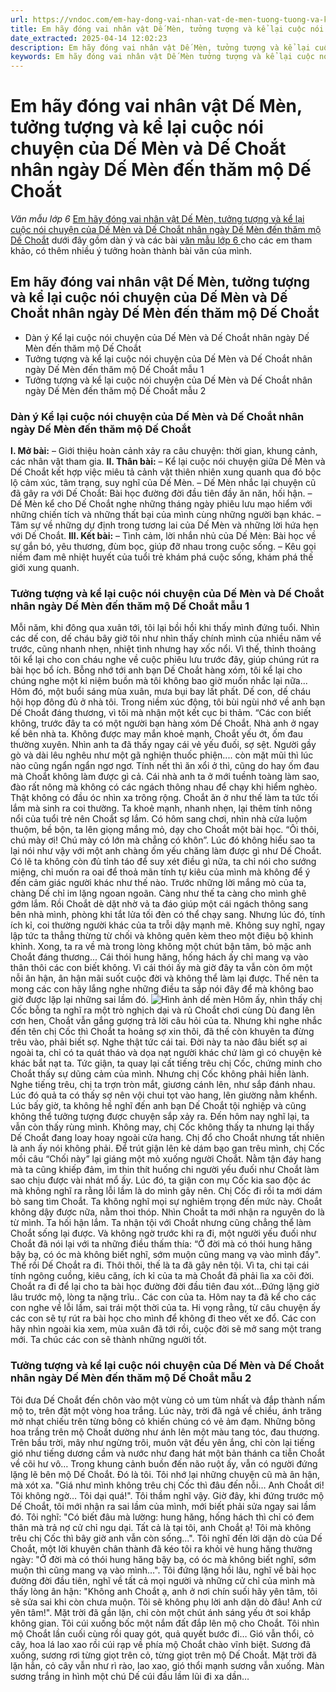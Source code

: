 ```yaml
---
url: https://vndoc.com/em-hay-dong-vai-nhan-vat-de-men-tuong-tuong-va-ke-lai-cuoc-noi-chuyen-cua-de-men-va-de-choat-nhan-ngay-de-men-tham-mo-de-choat-169009
title: Em hãy đóng vai nhân vật Dế Mèn, tưởng tượng và kể lại cuộc nói chuyện của Dế Mèn và Dế Choắt nhân ngày Dế Mèn đến thăm mộ Dế Choắt - Văn mẫu lớp 6 - VnDoc.com
date_extracted: 2025-04-14 12:02:23
description: Em hãy đóng vai nhân vật Dế Mèn, tưởng tượng và kể lại cuộc nói chuyện của Dế Mèn và Dế Choắt nhân ngày Dế Mèn đến thăm mộ Dế Choắt được VnDoc.com tổng hợp và đăng tải, giúp các bạn học tốt môn Ngữ văn 6. Mời các bạn cùng tham khảo.
keywords: Em hãy đóng vai nhân vật Dế Mèn tưởng tượng và kể lại cuộc nói chuyện của Dế Mèn và Dế Choắt nhân ngày Dế Mèn đến thăm mộ Dế Choắt,Dàn ý Em hãy đóng vai nhân vật Dế Mèn tưởng tượng và kể lại cuộc nói chuyện của Dế Mèn và Dế Choắt nhân ngày Dế Mèn đến thăm mộ Dế Choắt,văn mẫu lớp 6,bài văn mẫu lớp 6,những bài văn mẫu hay lớp 6,văn mẫu tả cảnh lớp 6,em hãy đóng vai nhân vật dế mèn tưởng tượng,đóng vai dế mèn kể lại câu chuyện bài học đường đời đầu tiên
---
```


# Em hãy đóng vai nhân vật Dế Mèn, tưởng tượng và kể lại cuộc nói chuyện của Dế Mèn và Dế Choắt nhân ngày Dế Mèn đến thăm mộ Dế Choắt
 _Văn mẫu lớp 6_
[Em hãy đóng vai nhân vật Dế Mèn, tưởng tượng và kể lại cuộc nói chuyện của Dế Mèn và Dế Choắt nhân ngày Dế Mèn đến thăm mộ Dế Choắt](<https://vndoc.com/em-hay-dong-vai-nhan-vat-de-men-tuong-tuong-va-ke-lai-cuoc-noi-chuyen-cua-de-men-va-de-choat-nhan-ngay-de-men-tham-mo-de-choat-169009>) dưới đây gồm dàn ý và các bài [văn mẫu lớp 6 ](<https://vndoc.com/van-mau-lop6>)cho các em tham khảo, có thêm nhiều ý tưởng hoàn thành bài văn của mình.
## Em hãy đóng vai nhân vật Dế Mèn, tưởng tượng và kể lại cuộc nói chuyện của Dế Mèn và Dế Choắt nhân ngày Dế Mèn đến thăm mộ Dế Choắt
  * Dàn ý Kể lại cuộc nói chuyện của Dế Mèn và Dế Choắt nhân ngày Dế Mèn đến thăm mộ Dế Choắt
  * Tưởng tượng và kể lại cuộc nói chuyện của Dế Mèn và Dế Choắt nhân ngày Dế Mèn đến thăm mộ Dế Choắt mẫu 1
  * Tưởng tượng và kể lại cuộc nói chuyện của Dế Mèn và Dế Choắt nhân ngày Dế Mèn đến thăm mộ Dế Choắt mẫu 2

### **Dàn ý Kể lại cuộc nói chuyện của Dế Mèn và Dế Choắt nhân ngày Dế Mèn đến thăm mộ Dế Choắt**
**I. Mở bài:**
– Giới thiệu hoàn cảnh xảy ra câu chuyện: thời gian, khung cảnh, các nhân vật tham gia.
**II. Thân bài:**
– Kể lại cuộc nói chuyện giữa Dế Mèn và Dế Choắt kết hợp việc miêu tả cảnh vật thiên nhiên xung quanh qua đó bộc lộ cảm xúc, tâm trạng, suy nghĩ của Dế Mèn.
– Dế Mèn nhắc lại chuyện cũ đã gây ra với Dế Choắt: Bài học đường đời đầu tiên đầy ăn năn, hối hận.
– Dế Mèn kể cho Dế Choắt nghe những tháng ngày phiêu lưu mạo hiểm với những chiến tích và những thất bại của mình cùng những người bạn khác.
– Tâm sự về những dự định trong tương lai của Dế Mèn và những lời hứa hẹn với Dế Choắt.
**III. Kết bài:**
– Tình cảm, lời nhắn nhủ của Dế Mèn: Bài học về sự gắn bó, yêu thương, đùm bọc, giúp đỡ nhau trong cuộc sống.
– Kêu gọi niềm đam mê nhiệt huyết của tuổi trẻ khám phá cuộc sống, khám phá thế giới xung quanh.
### Tưởng tượng và kể lại cuộc nói chuyện của Dế Mèn và Dế Choắt nhân ngày Dế Mèn đến thăm mộ Dế Choắt mẫu 1
Mỗi năm, khi đông qua xuân tới, tôi lại bồi hồi khi thấy mình đứng tuổi. Nhìn các dế con, dế cháu bây giờ tôi như nhìn thấy chính mình của nhiều năm về trước, cũng nhanh nhẹn, nhiệt tình nhưng hay xốc nổi. Vì thế, thỉnh thoảng tôi kể lại cho con cháu nghe về cuộc phiêu lưu trước đây, giúp chúng rút ra bài học bổ ích. Bỗng nhớ tới anh bạn Dế Choắt hàng xóm, tôi kể lại cho chúng nghe một kỉ niệm buồn mà tôi không bao giờ muốn nhắc lại nữa...
Hôm đó, một buổi sáng mùa xuân, mưa bụi bay lất phất. Dế con, dế cháu hội họp đông đủ ở nhà tôi. Trong niềm xúc động, tôi bùi ngùi nhớ về anh bạn Dế Choắt đáng thương, vì tôi mà nhận một kết cục bi thảm. “Các con biết không, trước đây ta có một người bạn hàng xóm Dế Choắt. Nhà anh ở ngay kế bên nhà ta. Không được may mắn khoẻ mạnh, Choắt yếu ớt, ốm đau thường xuyên. Nhìn anh ta đã thấy ngay cái vẻ yếu đuối, sợ sệt. Người gầy gò và dài lêu nghêu như một gã nghiện thuốc phiện.... còn mặt mũi thì lúc nào cũng ngẩn ngẩn ngơ ngơ. Tính nết thì ăn xổi ở thì, cũng do hay ốm đau mà Choắt không làm được gì cả. Cái nhà anh ta ở mới tuềnh toàng làm sao, đào rất nông mà không có các ngách thông nhau để chạy khi hiểm nghèo. Thật không có đầu óc nhìn xa trông rộng. Choắt ăn ở như thế làm ta tức tối lắm mà sinh ra coi thường. Ta khoẻ mạnh, nhanh nhẹn, lại thêm tính nông nổi của tuổi trẻ nên Choắt sợ lắm. Có hôm sang chơi, nhìn nhà cửa luộm thuộm, bề bộn, ta lên giọng mắng mỏ, dạy cho Choắt một bài học. “Ôi thôi, chú mày ơi\! Chú mày có lớn mà chẳng có khôn”. Lúc đó không hiểu sao ta lại nói như vậy với một anh chàng ốm yếu chăng làm được gì như Dế Choắt. Có lẽ ta không còn đủ tỉnh táo để suy xét điều gì nữa, ta chỉ nói cho sướng miệng, chỉ muốn ra oai để thoả mãn tính tự kiêu của mình mà không để ý đến cảm giác người khác như thế nào. Trước những lời mắng mỏ của ta, chàng Dế chỉ im lặng ngoan ngoãn. Càng như thế ta càng cho mình ghê gớm lắm. Rồi Choắt dè dặt nhờ vả ta đáo giúp một cái ngách thông sang bên nhà mình, phòng khi tắt lửa tối đèn có thể chạy sang. Nhưng lúc đó, tính ích kỉ, coi thường người khác của ta trỗi dậy mạnh mẽ. Không suy nghĩ, ngay lập tức ta thẳng thừng từ chối và không quên kèm theo một điệu bộ khinh khỉnh. Xong, ta ra về mà trong lòng không một chút bận tâm, bỏ mặc anh Choắt đáng thương...
Cái thói hung hăng, hống hách ấy chỉ mang vạ vào thân thôi các con biết không. Vì cái thói ấy mà giờ đây ta vẫn còn ôm một nỗi ân hận, ân hận mãi suốt cuộc đời và không thể làm lại được. Thế nên ta mong các con hãy lắng nghe những điều ta sắp nói đây để mà không bao giờ được lặp lại những sai lầm đó.
![Hình ảnh dế mèn](https://i.vdoc.vn/data/image/2019/01/17/De-men-phieu-luu-ky.jpg)
Hôm ấy, nhìn thấy chị Cốc bỗng ta nghĩ ra một trò nghịch dại và rủ Choắt chơi cùng Dù đang lên cơn hen, Choắt vẫn gắng gượng trả lời câu hỏi của ta. Nhưng khi nghe nhắc đến tên chị Cốc thì Choắt ta hoảng sợ xin thôi, đã thế còn khuyên ta đừng trêu vào, phải biết sợ. Nghe thật tức cái tai. Đời này ta nào đâu biết sợ ai ngoài ta, chỉ có ta quát tháo và dọa nạt người khác chứ làm gì có chuyện kẻ khác bắt nạt ta. Tức giận, ta quay lại cất tiếng trêu chị Cốc, chứng minh cho Choắt thấy sự dũng cảm của mình. Nhưng chị Cốc không phải hiền lành. Nghe tiếng trêu, chị ta trợn tròn mắt, giương cánh lên, như sắp đánh nhau. Lúc đó quả ta có thấy sợ nên vội chui tọt vào hang, lên giường nằm khểnh. Lúc bấy giờ, ta không hề nghĩ đến anh bạn Dế Choắt tội nghiệp và cũng không thể tưởng tượng được chuyện sắp xảy ra. Đến hôm nay nghĩ lại, ta vẫn còn thấy rùng mình.
Không may, chị Cốc không thấy ta nhưng lại thấy Dế Choắt đang loay hoay ngoài cửa hang. Chị đổ cho Choắt nhưng tất nhiên là anh ấy nói không phải. Để trút giận lên kẻ dám bạo gan trêu mình, chị Cốc mồi câu “Chối này” lại giáng một mỏ xuống người Choắt. Nằm tận đáy hang mà ta cũng khiếp đảm, im thin thít huống chi người yếu đuối như Choắt làm sao chịu được vài nhát mổ ấy. Lúc đó, ta giận con mụ Cốc kia sao độc ác mà không nghĩ ra rằng lỗi lầm là do mình gây nên. Chị Cốc đi rồi ta mới dám bò sang tìm Choắt. Ta không nghĩ mọi sự nghiêm trọng đến mức này. Choắt không dậy được nữa, nằm thoi thóp. Nhìn Choắt ta mới nhận ra nguyên do là từ mình. Ta hối hận lắm. Ta nhận tội với Choắt nhưng cũng chẳng thể làm Choắt sống lại được. Và không ngờ trước khi ra đi, một người yếu đuối như Choắt đã nói lại với ta những điều thấm thía: “Ở đời mà có thói hung hăng bậy bạ, có óc mà không biết nghĩ, sớm muộn cũng mang vạ vào mình đấy". Thế rồi Dế Choắt ra đi. Thôi thôi, thế là ta đã gây nên tội. Vì ta, chi tại cái tính ngông cuồng, kiêu căng, ích kỉ của ta mà Choắt đã phải lìa xa cõi đời. Choắt ra đi để lại cho ta bài học đường đời đầu tiên đau xót...Đứng lặng giờ lâu trước mộ, lòng ta nặng trĩu..
Các con của ta. Hôm nay ta đã kể cho các con nghe về lỗi lầm, sai trái một thời của ta. Hi vọng rằng, từ câu chuyện ấy các con sẽ tự rút ra bài học cho mình để không đi theo vết xe đổ. Các con hãy nhìn ngoài kia xem, mùa xuân đã tới rồi, cuộc đời sẽ mở sang một trang mới. Ta chúc các con sẽ thành những người tốt.
### Tưởng tượng và kể lại cuộc nói chuyện của Dế Mèn và Dế Choắt nhân ngày Dế Mèn đến thăm mộ Dế Choắt mẫu 2
Tôi đưa Dế Choắt đến chôn vào một vùng cỏ um tùm nhất và đắp thành nấm mộ to, trên đặt một vòng hoa trắng.
Lúc này, trời đã ngả về chiều, ánh trăng mờ nhạt chiếu trên từng bông cỏ khiến chúng có vẻ ảm đạm. Những bông hoa trắng trên mộ Choắt dường như ánh lên một màu tang tóc, đau thương. Trên bầu trời, mây như ngừng trôi, muôn vật đều yên ắng, chỉ còn lại tiếng gió như tiếng dương cầm và nước như đang hát một bản thánh ca tiễn Choắt về cõi hư vô…
Trong khung cảnh buồn đến não ruột ấy, vẫn có người đứng lặng lẽ bên mộ Dế Choắt. Đó là tôi. Tôi nhớ lại những chuyện cũ mà ân hận, mà xót xa. "Giá như mình không trêu chị Cốc thì đâu đến nỗi… Anh Choắt ơi\! Tôi không ngờ… Tôi dại quá\!". Tôi thầm nghĩ vậy. Giờ đây, khi đứng trước mộ Dế Choắt, tôi mới nhận ra sai lầm của mình, mới biết phải sửa ngay sai lầm đó. Tôi nghĩ:
"Có biết đâu mà lường: hung hăng, hống hách thì chỉ có đem thân mà trả nợ cử chỉ ngu dại. Tất cả là tại tôi, anh Choắt ạ\! Tôi mà không trêu chị Cốc thì bây giờ anh vẫn còn sống…". Tôi nghĩ đến lời dặn dò của Dế Choắt, một lời khuyên chân thành đã kéo tôi ra khỏi vẻ hung hăng thường ngày: "Ở đời mà có thói hung hăng bậy bạ, có óc mà không biết nghĩ, sớm muộn thì cũng mang vạ vào mình…". Tôi đứng lặng hồi lâu, nghĩ về bài học đường đời đầu tiên, nghĩ về tất cả mọi người và những cử chỉ của mình mà thấy lòng ân hận: "Không anh Choắt ạ, anh ở nơi chín suối hãy yên tâm, tôi sẽ sửa sai khi còn chưa muộn. Tôi sẽ không phụ lời anh dặn dò đâu\! Anh cứ yên tâm\!".
Mặt trời đã gần lặn, chỉ còn một chút ánh sáng yếu ớt soi khắp không gian. Tôi cúi xuống bốc một nắm đất đắp lên mộ cho Choắt. Tôi nhìn mộ Choắt lần cuối cùng rồi quay gót, quả quyết bước đi…
Gió vẫn thổi, cỏ cây, hoa lá lao xao rồi cúi rạp về phía mộ Choắt chào vĩnh biệt. Sương đã xuống, sương rơi từng giọt trên cỏ, từng giọt trên mộ Dế Choắt. Mặt trời đã lặn hẳn, cỏ cây vẫn như rì rào, lao xao, gió thổi mạnh sương vẫn xuống. Màn sương trắng in hình một chú Dế cúi đầu lầm lũi đi xa dần…
